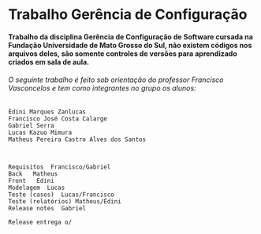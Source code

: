 # Trabalho Gerência de Configuração

#### Trabalho da disciplina Gerência de Configuração de Software cursada na Fundação Universidade de Mato Grosso do Sul, não existem códigos nos arquivos deles, são somente controles de versões para aprendizado criados em sala de aula.

###### O seguinte trabalho é feito sob orientação do professor Francisco Vasconcelos e tem como integrantes no grupo os alunos:

    Édini Marques Zanlucas
    Francisco José Costa Calarge
    Gabriel Serra
    Lucas Kazuo Mimura
    Matheus Pereira Castro Alves dos Santos
    
    
    
    Requisitos  Francisco/Gabriel 
    Back   Matheus 
    Front   Édini 
    Modelagem  Lucas 
    Teste (casos)  Lucas/Francisco 
    Teste (relatórios) Matheus/Édini 
    Release notes  Gabriel

    Release entrega o/
